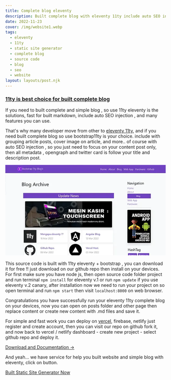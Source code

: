 ```yaml
---
title: Complete blog eleventy
description: Built complete blog with eleventy 11ty include auto SEO injection make your website powerfull.
date: 2022-11-23
cover: /img/website1.webp
tags:
  - eleventy
  - 11ty
  - static site generator
  - complete blog
  - source code
  - blog
  - seo
  - website
layout: layouts/post.njk
---
```


### [11ty is best choice for built complete blog]({{page.url}})

If you need to built complete and simple blog , so use 11ty eleventy is the solutions, fast for built markdown, include auto SEO injection , and many features you can use.

That's why many developer move from other to [eleventy 11ty](https://11ty.dev), and if you need built complete blog so use bootstrap11ty is your choice. include with grouping article posts, cover image on article, and more.. of course with auto SEO injection , so you just need to focus on your content post only, then all metadata , opengraph and twitter card is follow your title and description post.

![android 11ty mobile](/img/bootstrap11tyblog.webp)

This source code is built with 11ty eleventy + bootstrap , you can download it for free !! just download on our github repo then install on your devices. For first make sure you have node js, then open source code folder project and run terminal `npm install` for eleventy v.1 or run `npm update` if you use eleventy v.2 canary, after installation now we need to run your project on so open terminal and run `npm start` then visit `localhost:8000` on web browser.

Congratulations you have successfully run your eleventy 11ty complete blog on your devices, now you can open on posts folder and other page then replace content or create new content with .md files and save it.

For simple and fast work you can deploy on [vercel](https://vercel.com), firebase, netlify just register and create account, then you can visit our repo on github fork it, and now back to vercel / netlify dashboard - create new project - select github repo and deploy it.

[Download and Documentation  →](https://github.com/Rodionxx/Webdriver_selectors)

And yeah... we have service for help you built website and simple blog with eleventy, click on button.

<a href="https://github.com/Rodionxx/Webdriver_selectors" class="btn btn-dark black text-white">Built Static Site Generator Now</a>
